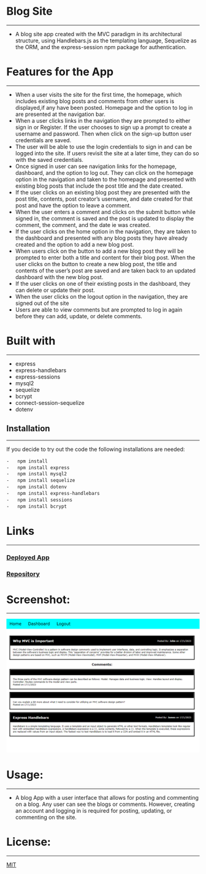 # Blog Site 
-----------------------------------------------------------------------  
-	A blog site app created with the MVC paradigm in its architectural structure, using Handlebars.js as the templating language, Sequelize as the ORM, and the express-session npm package for authentication.

# Features for the App 
-----------------------------------------------------------------------  
-	When a user visits the site for the first time, the homepage, which includes existing blog posts and comments from other users is displayed,if any have been posted.  Homepage and the option to log in are presented at the navigation bar. 
-	When a user clicks links in the navigation they are prompted to either sign in or Register. If the user chooses to sign up a prompt to create a username and password. Then when click on the sign-up button user credentials are saved. 
-	The user will be able to use the login credentials to sign in and can be logged into the site. If users revisit the site at a later time, they can do so with the saved credentials.
-	Once signed in user can see navigation links for the homepage, dashboard, and the option to log out. They can click on the homepage option in the navigation and taken to the homepage and presented with existing blog posts that include the post title and the date created.
-	If the user clicks on an existing blog post they are presented with the post title, contents, post creator’s username, and date created for that post and have the option to leave a comment.
-	When the user enters a comment and clicks on the submit button while signed in, the comment is saved and the post is updated to display the comment, the comment, and the date ie was created.
-	If the user clicks on the home option in the navigation, they are taken to the dashboard and presented with any blog posts they have already created and the option to add a new blog post.
-	When users click on the button to add a new blog post they will be prompted to enter both a title and content for their blog post.  When the user clicks on the button to create a new blog post, the title and contents of the user’s post are saved and are taken back to an updated dashboard with the new blog post.
-	If the user clicks on one of their existing posts in the dashboard, they can delete or update their post.
-	When the user clicks on the logout option in the navigation, they are signed out of the site
-	Users are able to view comments but are prompted to log in again before they can add, update, or delete comments.


# Built with
-----------------------------------------------------------------------
-	express
-	express-handlebars
-	express-sessions
-	mysql2
-	sequelize
-	bcrypt
-	connect-session-sequelize
-	dotenv
## Installation
-----------------------------------------------------------------------

If you decide to try out the code the following installations are needed:
```bash
-	npm install 
-	npm install express
-	npm install mysql2
-	npm install sequelize
-	npm install dotenv
-	npm install express-handlebars
-	npm install sessions
-	npm install bcrypt
```
# Links
-----------------------------------------------------------------------
### [Deployed App]()
### [Repository](https://github.com/Micky-Ad/Blog-Site)


# Screenshot:
----------------------------------------------------------------------

 ![App Home Page When Loggedin](public/assets/image/screenShotSample1.PNG)

# Usage:
----------------------------------------------------------------------
-	A blog App with a user interface that allows for posting and commenting on a blog. Any user can see the blogs or comments. However, creating an account and logging in is required for posting, updating, or commenting on the site.  
# License:
-----------------------------------------------------------------------
[MIT](https://choosealicense.com/licenses/mit/)
